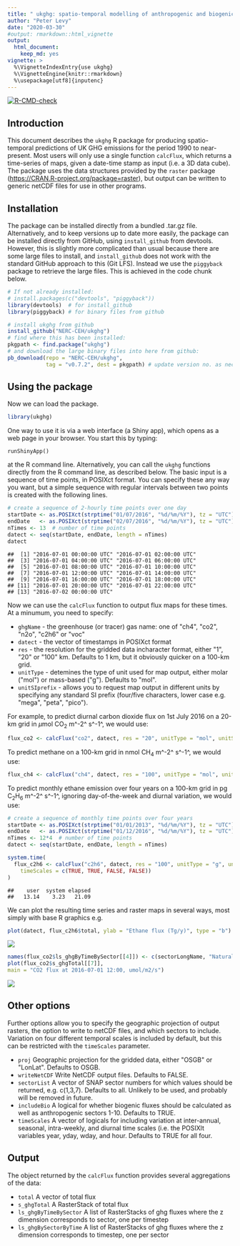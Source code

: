 ```yaml
---
title: " ukghg: spatio-temporal modelling of anthropogenic and biogenic fluxes of greenhouse gases in the UK"
author: "Peter Levy"
date: "2020-03-30"
#output: rmarkdown::html_vignette
output:
  html_document:
    keep_md: yes
vignette: >
  %\VignetteIndexEntry{use ukghg}
  %\VignetteEngine{knitr::rmarkdown}
  %\usepackage[utf8]{inputenc}
---
```


<!-- badges: start -->
[![R-CMD-check](https://github.com/NERC-CEH/ukghg/workflows/R-CMD-check/badge.svg)](https://github.com/NERC-CEH/ukghg/actions)
<!-- badges: end -->


## Introduction 
This document describes the `ukghg` R package for producing spatio-temporal predictions of UK GHG emissions for the period 1990 to near-present.  Most users will only use a single function `calcFlux`, which returns a time-series of maps, given a date-time stamp as input (i.e. a 3D data cube).
The package uses the data structures provided by the `raster` package (https://CRAN.R-project.org/package=raster), but output can be written to generic netCDF files for use in other programs.

## Installation
The package can be installed directly from a bundled .tar.gz file.
Alternatively, and to keep versions up to date more easily, the package can be installed directly from GitHub, using `install_github` from devtools.
However, this is slightly more complicated than usual because there are some large files to install, and `install_github` does not work with the standard GitHub approach to this (Git LFS).
Instead we use the `piggyback` package to retrieve the large files.  This is achieved in the code chunk below.


```r
# If not already installed:
# install.packages(c("devtools", "piggyback"))
library(devtools)  # for install_github
library(piggyback) # for binary files from github

# install ukghg from github
install_github("NERC-CEH/ukghg")
# find where this has been installed:
pkgpath <- find.package("ukghg")
# and download the large binary files into here from github:
pb_download(repo = "NERC-CEH/ukghg",
            tag = "v0.7.2", dest = pkgpath) # update version no. as necessary
```

## Using the package
Now we can load the package.

```r
library(ukghg)
```

One way to use it is via a web interface (a Shiny app), which opens as a web page in your browser.  You start this by typing:

`runShinyApp()`

at the R command line. Alternatively, you can call the `ukghg` functions directly from the R command line, as described below. The basic input is a sequence of time points, in POSIXct format.  You can specify these any way you want, but a simple sequence with regular intervals between two points is created with the following lines.


```r
# create a sequence of 2-hourly time points over one day
startDate <- as.POSIXct(strptime("01/07/2016", "%d/%m/%Y"), tz = "UTC")
endDate   <- as.POSIXct(strptime("02/07/2016", "%d/%m/%Y"), tz = "UTC")
nTimes <- 13  # number of time points
datect <- seq(startDate, endDate, length = nTimes)
datect
```

```
##  [1] "2016-07-01 00:00:00 UTC" "2016-07-01 02:00:00 UTC"
##  [3] "2016-07-01 04:00:00 UTC" "2016-07-01 06:00:00 UTC"
##  [5] "2016-07-01 08:00:00 UTC" "2016-07-01 10:00:00 UTC"
##  [7] "2016-07-01 12:00:00 UTC" "2016-07-01 14:00:00 UTC"
##  [9] "2016-07-01 16:00:00 UTC" "2016-07-01 18:00:00 UTC"
## [11] "2016-07-01 20:00:00 UTC" "2016-07-01 22:00:00 UTC"
## [13] "2016-07-02 00:00:00 UTC"
```

Now we can use the `calcFlux` function to output flux maps for these times.  At a minumum, you need to specify:

* `ghgName` - the greenhouse (or tracer) gas name: one of "ch4", "co2", "n2o", "c2h6" or "voc"
* `datect` - the vector of timestamps in POSIXct format
* `res`  - the resolution for the gridded data incharacter format, either "1", "20" or "100" km.  Defaults to 1 km, but it obviously quicker on a 100-km grid.
* `unitType` - detemines the type of unit used for map output, either molar ("mol") or mass-based ("g"). Defaults to "mol".
* `unitSIprefix` - allows you to request map output in different units by specifying any standard SI prefix (four/five characters, lower case e.g. "mega", "peta", "pico").

For example, to predict diurnal carbon dioxide flux on 1st July 2016 on a 20-km grid in $\mu$mol CO$_2$ m^-2^ s^-1^, we would use:

```r
flux_co2 <- calcFlux("co2", datect, res = "20", unitType = "mol", unitSIprefix = "micro")
```

To predict methane on a 100-km grid in nmol CH$_4$ m^-2^ s^-1^, we would use:

```r
flux_ch4 <- calcFlux("ch4", datect, res = "100", unitType = "mol", unitSIprefix = "nano")
```

To predict monthly ethane emission over four years on a 100-km grid in pg C$_2$H$_6$ m^-2^ s^-1^, ignoring day-of-the-week and diurnal variation, we would use:

```r
# create a sequence of monthly time points over four years
startDate <- as.POSIXct(strptime("01/01/2013", "%d/%m/%Y"), tz = "UTC")
endDate   <- as.POSIXct(strptime("01/12/2016", "%d/%m/%Y"), tz = "UTC")
nTimes <- 12*4  # number of time points
datect <- seq(startDate, endDate, length = nTimes)

system.time(
  flux_c2h6 <- calcFlux("c2h6", datect, res = "100", unitType = "g", unitSIprefix = "pico",
    timeScales = c(TRUE, TRUE, FALSE, FALSE))
)
```

```
##    user  system elapsed 
##   13.14    3.23   21.09
```

We can plot the resulting time series and raster maps in several ways, most simply with base R graphics e.g.


```r
plot(datect, flux_c2h6$total, ylab = "Ethane flux (Tg/y)", type = "b")
```

![](use_ukghg_files/figure-html/unnamed-chunk-8-1.png)<!-- -->

```r
names(flux_co2$ls_ghgByTimeBySector[[4]]) <- c(sectorLongName, "Natural")
plot(flux_co2$s_ghgTotal[[7]], 
main = "CO2 flux at 2016-07-01 12:00, umol/m2/s")
```

![](use_ukghg_files/figure-html/unnamed-chunk-8-2.png)<!-- -->

## Other options
Further options allow you to specify the geographic projection of output rasters, the option to write to netCDF files, and which sectors to include.
Variation on four different temporal scales is included by default, but this can be restricted with the `timeScales` parameter.

* `proj` Geographic projection for the gridded data, either "OSGB" or "LonLat".  Defaults to OSGB.
* `writeNetCDF` Write NetCDF output files. Defaults to FALSE.
* `sectorList` A vector of SNAP sector numbers for which values should be returned, e.g. c(1,3,7). Defaults to all. Unlikely to be used, and probably will be removed in future.
* `includeBio` A logical for whether biogenic fluxes should be calculated as well as anthropogenic sectors 1-10. Defaults to TRUE.
* `timeScales` A vector of logicals for including variation at inter-annual, seasonal, intra-weekly, and diurnal time scales (i.e. the POSIXlt variables year, yday, wday, and hour. Defaults to TRUE for all four.

## Output
The object returned by the `calcFlux` function provides several aggregations of the data:

* `total` A vector of total flux
* `s_ghgTotal` A RasterStack of total flux
* `ls_ghgByTimeBySector` A list of RasterStacks of ghg fluxes where the z dimension corresponds to sector, one per timestep
* `ls_ghgBySectorByTime` A list of RasterStacks of ghg fluxes where the z dimension corresponds to timestep, one per sector


